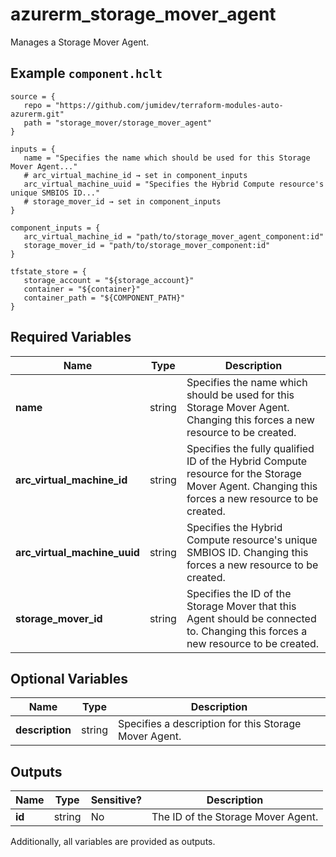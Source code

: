 # azurerm_storage_mover_agent

Manages a Storage Mover Agent.

## Example `component.hclt`

```hcl
source = {
   repo = "https://github.com/jumidev/terraform-modules-auto-azurerm.git"   
   path = "storage_mover/storage_mover_agent"   
}

inputs = {
   name = "Specifies the name which should be used for this Storage Mover Agent..."   
   # arc_virtual_machine_id → set in component_inputs
   arc_virtual_machine_uuid = "Specifies the Hybrid Compute resource's unique SMBIOS ID..."   
   # storage_mover_id → set in component_inputs
}

component_inputs = {
   arc_virtual_machine_id = "path/to/storage_mover_agent_component:id"   
   storage_mover_id = "path/to/storage_mover_component:id"   
}

tfstate_store = {
   storage_account = "${storage_account}"   
   container = "${container}"   
   container_path = "${COMPONENT_PATH}"   
}

```

## Required Variables

| Name | Type |  Description |
| ---- | --------- |  ----------- |
| **name** | string |  Specifies the name which should be used for this Storage Mover Agent. Changing this forces a new resource to be created. | 
| **arc_virtual_machine_id** | string |  Specifies the fully qualified ID of the Hybrid Compute resource for the Storage Mover Agent. Changing this forces a new resource to be created. | 
| **arc_virtual_machine_uuid** | string |  Specifies the Hybrid Compute resource's unique SMBIOS ID. Changing this forces a new resource to be created. | 
| **storage_mover_id** | string |  Specifies the ID of the Storage Mover that this Agent should be connected to. Changing this forces a new resource to be created. | 

## Optional Variables

| Name | Type |  Description |
| ---- | --------- |  ----------- |
| **description** | string |  Specifies a description for this Storage Mover Agent. | 



## Outputs

| Name | Type | Sensitive? | Description |
| ---- | ---- | --------- | --------- |
| **id** | string | No  | The ID of the Storage Mover Agent. | 

Additionally, all variables are provided as outputs.
